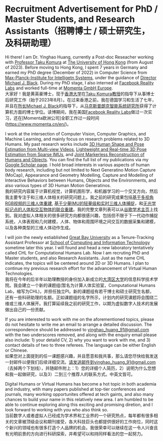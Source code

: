 # Recruitment Advertisement for PhD / Master Students, and Research Assistants（招聘博士 / 硕士研究生，及科研助理）

Hi there! I am Dr. Yinghao Huang, currently a Post-doc Reseacher working with [Professor Taku Komura](https://i.cs.hku.hk/~taku/) at [The University of Hong Kong](https://www.hku.hk/) (from August of 2023). Before moving to Hong Kong, I spent 7 years in Germany and earned my PhD degree (December of 2022) in Computer Science from [Max-Planck-Institute for Intelligetn Systems](https://is.mpg.de/), under the guidance of [Director Michael J. Black](https://ps.is.mpg.de/person/black). During my PhD stage, I also interned at [Facebook Reality Labs](https://about.meta.com/realitylabs/) and worked full-time at [Momenta GmbH Europe](https://www.momenta.cn/en/).\
大家好！我是黄英豪博士，现于[香港大学](https://www.hku.hk/)在[Taku Komura教授](https://i.cs.hku.hk/~taku/)的指导下从事博士后研究工作（始于2023年8月）。在过来香港之前，我在德国学习和生活了七年，并且在[所长Michael J. Black](https://ps.is.mpg.de/person/black)的指导下，从[马克斯普朗克智能系统研究所](https://is.mpg.de/)获得了计算机方面的博士学位。读博期间，我在美国[Facebook Reality Labs](https://about.meta.com/realitylabs/)做过一次实习，还在[Momenta欧洲公司]全职工作过一段时间(https://www.momenta.cn/en/)。

I work at the intersection of Computer Vision, Computer Graphics, and Machine Learning, and mainly focus on research problems related to 3D Humans. My past research works include [3D Human Shape and Pose Estimation from Multi-view Videos](https://ps.is.mpg.de/publications/muvs-3dv-2017), [Lightweight and Real-time 3D Pose Estimation from Sparse IMUs](https://dip.is.tue.mpg.de/), and [Joint Markerless Reconstruction of Humans and Objects](https://intercap.is.tue.mpg.de/). You can find the full list of my publications via my [Google Scholar page](https://scholar.google.com/citations?user=C3KJzwEAAAAJ). I hold broad interests in various aspects of human body research, including but not limited to Next Generatino Motion Capture (MoCap), Appearance and Geometry Modelling, Capture and Modelling of Interactive Behaviors between Humans, Objects and the Environments, and also various types of 3D Human Motion Generatinos.\
我的研究内容属于计算机视觉，计算机图形学，和机器学习的一个交叉方向，然后我主要专注于和三维人体相关的研究问题上。我之前的研究成果包括[基于多视角RGB视频的三维人体重建](https://ps.is.mpg.de/publications/muvs-3dv-2017), [基于少量IMU的轻量级和实时三维人体捕捉](https://dip.is.tue.mpg.de/)，和[无光学标记点的人体和交互物体的联合重建](https://intercap.is.tue.mpg.de/)。我的完整文章列表可以从[谷歌学术主页](https://scholar.google.com/citations?user=C3KJzwEAAAAJ)上找到。我对虚拟人体相关的很多研究方向都很感兴趣，包括但不限于下一代动作捕捉系统，人体表观和几何建模，人体、物体和周围环境之间交互的数据采集和建模，以及各种类型的三维人体动作生成。

I will join the newly estiablished [Great Bay University](https://www.gbu.edu.cn/?lang=en) as a Tenure-Tracking Assistant Professor at [School of Computing and Information Technology](https://www.gbu.edu.cn/menu/177) sometime later this year. I will found and head a new laboratory tentatively called CHL for Computational Humans Lab. Now I am recruting PhD and Master students, and also Research Assistants. Just as the name CHL indicates, the topics will be centered around 2D or 3D Humans. I plan to continue my previous research effort for the advancement of Virtual Human Technologies.\
我将在今年的后半年以助理教授的身份加入新成立的[大湾区大学](https://www.gbu.edu.cn/?lang=en)的信息科学技术学院。我会建立一个新的课题组(暂名为计算人体实验室，Computational Humans Lab，缩写为CHL)，并担任独立PI。新的课题组有若干博士和硕士研究生名额，还有一些科研助理的名额。正如课题组的名字所示，计划内的研究课题将会围绕二维或三维人体展开。我打算延续我之前的研究工作，以期为虚拟数字人技术的发展做出自己的一份贡献。

If you are interested to work with me on the aforementioned topics, please do not hesitate to write me an email to arrange a detailed discussion. The correspondence should be addressed to yinghao_huang_91@gmail.com with the two underscores removed, and along with the enquiry email please also include: 1) your detaild CV, 2) why you want to work with me, and 3) contact details of two to three referees. The language can be either English or Chinese.\
如果您对上面提到的任一课题感兴趣，并且愿意和我共事，那么请您尽快给我发送一封邮件以便我们后续详细交流。请发送邮件到yinghao_huang_91@gmail.com（去掉两个下划线），并随邮件附上：1）您的详细个人简历，2）说明为什么您想和我一起做研究，以及3）二到三个推荐人的联系方式。中英文皆可。

Digital Humans or Virtual Humans has become a hot topic in both academia and industry, wtih many papers published at top-tier conferences and journals, many working opportunites offered at tech gaints, and also many chances to build your name in this relatively new area. I am humbled to be able to continue exploring along this exciting and promising diretion, and I look forward to working with you who also think so.\
当前数字人或者虚拟人已经成为学术界和工业界的一个研究热点，每年都有很多相关的文章被顶级会议和期刊接受，各大科技巨头也都提供很好的工作岗位，同时这个新兴的领域也有很多打造个人品牌的机会。我很荣幸可以继续在这一令人兴奋且有光明前景的方向进行科研探索，并希望可以和持同样看法的您一起努力。

